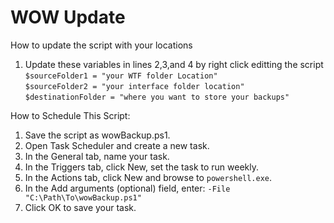 # WOW Update

How to update the script with your locations
1. Update these variables in lines 2,3,and 4 by right click editting the script <br>
```$sourceFolder1 = "your WTF folder Location"``` <br>
```$sourceFolder2 = "your interface folder location"``` <br>
```$destinationFolder = "where you want to store your backups"``` <br>

How to Schedule This Script:
1. Save the script as wowBackup.ps1.
2. Open Task Scheduler and create a new task.
3. In the General tab, name your task.
4. In the Triggers tab, click New, set the task to run weekly.
5. In the Actions tab, click New and browse to ```powershell.exe```.
6. In the Add arguments (optional) field, enter: ```-File "C:\Path\To\wowBackup.ps1"```
7. Click OK to save your task.
